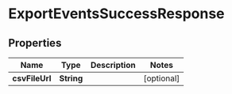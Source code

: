 

# ExportEventsSuccessResponse


## Properties

| Name | Type | Description | Notes |
|------------ | ------------- | ------------- | -------------|
|**csvFileUrl** | **String** |  |  [optional] |



